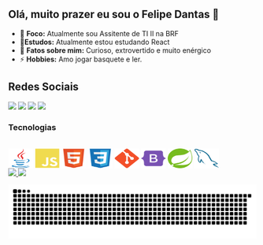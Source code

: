 ## Olá, muito prazer eu sou o Felipe Dantas 👋

- 🔭 **Foco:** Atualmente sou Assitente de TI II na BRF
- 🌱**Estudos:** Atualmente estou estudando React
- 🤔 **Fatos sobre mim:** Curioso, extrovertido e muito enérgico
- ⚡️ **Hobbies:** Amo jogar basquete e ler.
## Redes Sociais
  <div> 
  <a href="https://instagram.com/dantas.jar" target="_blank"><img src="https://img.shields.io/badge/-Instagram-%23E4405F?style=for-the-badge&logo=instagram&logoColor=white" target="_blank"></a>
  <a href = "mailto:contato.felipedantas@gmail.com"><img src="https://img.shields.io/badge/-Gmail-%23333?style=for-the-badge&logo=gmail&logoColor=white" target="_blank"></a>
  <a href="https://www.linkedin.com/in/contatofelipedantas/" target="_blank"><img src="https://img.shields.io/badge/-LinkedIn-%230077B5?style=for-the-badge&logo=linkedin&logoColor=white" target="_blank"></a> 
   <a href="https://twitter.com/dantas_jar" target="_blank"><img src="https://img.shields.io/badge/-Twitter-%23E4405F?style=for-the-badge&logo=Twitter&logoColor=" target="_blank"></a>
</div>



### Tecnologias
<div style="display: inline_block"><br>
  <img align="center" alt="Felipe Dantas - Java" height="40" width="50"src="https://raw.githubusercontent.com/devicons/devicon/master/icons/java/java-original.svg">
  <img align="center" alt="Felipe Dantas-Js" height="40" width="50" src="https://raw.githubusercontent.com/devicons/devicon/master/icons/javascript/javascript-plain.svg">
  <img align="center" alt="Felipe Dantas-HTML" height="40" width="50" src="https://raw.githubusercontent.com/devicons/devicon/master/icons/html5/html5-original.svg">
  <img align="center" alt="Felipe Dantas-CSS" height="40" width="50" src="https://raw.githubusercontent.com/devicons/devicon/master/icons/css3/css3-original.svg">
  <img align="center" alt="Felipe Dantas-Git" height="40" width="50" src="https://raw.githubusercontent.com/devicons/devicon/master/icons/git/git-original.svg">
  <img align="center" alt="Felipe Dantas-Git" height="40" width="50" src="https://raw.githubusercontent.com/devicons/devicon/master/icons/bootstrap/bootstrap-plain.svg">
  <img align="center" alt="Felipe Dantas-Git" height="40" width="50" src="https://raw.githubusercontent.com/devicons/devicon/master/icons/spring/spring-original.svg">
  <img align="center" alt="Felipe Dantas-Git" height="40" width="50" src="https://raw.githubusercontent.com/devicons/devicon/master/icons/mysql/mysql-original.svg">
</div>

<div>
  <a href="https://github.com/Dvntzz">
  <img height="160em" src="https://github-readme-stats.vercel.app/api?username=Dvntzz&show_icons=true&theme=tokyonight&include_all_commits=true&count_private=true"/>
  <img height="160em" src="https://github-readme-stats.vercel.app/api/top-langs/?username=Dvntzz&layout=compact&langs_count=7&theme=tokyonight"/>
</div>

![Snake animation](https://github.com/Dvntzz/Dvntzz/blob/output/github-contribution-grid-snake.svg)
